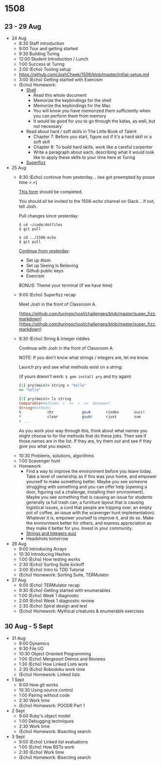 1508
====

23 - 29 Aug
-----------

* 24 Aug
  *  8:30 Staff introduction
  *  9:00 Tour and getting started
  *  9:30 Building Turing
  * 12:00 Student Introduction / Lunch
  *  1:00 Success at Turing
  -  2:00 (Echo) Tooling setup
    * https://github.com/JoshCheek/1508/blob/master/initial-setup.md
  -  3:00 (Echo) Getting started with Exercism
  * (Echo) Homework:
    * [Shell](https://github.com/JoshCheek/1508/blob/master/shell.md)
      - Read this whole document
      - Memorize the keybindings for the shell
      - Memorize the keybindings for the Mac
      - You will know you have memorized them sufficiently when you can perform them from memory
      - It would be good for you to go through the katas, as well, but not necessary
    - Read about hard / soft skills in The Little Book of Talent
      - Chapter 7: Before you start, figure out if it's a hard skill or a soft skill
      - Chapter 8: To build hard skills, work like a careful carpenter
      - Write a paragraph about each, describing what it would look like to apply these skills to your time here at Turing
    - [Superfizz](https://github.com/turingschool/challenges/blob/master/super_fizz.markdown)
* 25 Aug
  - 8:30 (Echo) continue from yesterday... (we got preempted by posse time >.<)

    [This form](https://docs.google.com/forms/d/1KSt9ZFppCPeCfhaakI6nEkJ12lO6vknhnw2RWUJvwD8/viewform)
    should be completed.

    You should all be invited to the 1508-echo channel on Slack... if not, tell Josh.

    Pull changes since yesterday:

    ```
    $ cd ~/code/dotfiles
    $ git pull

    $ cd ../1508-echo
    $ git pull
    ```

    [Continue from yesterday](https://github.com/JoshCheek/1508/blob/ecb2775f16d239b4d43d7423161d8e7295751a59/initial-setup.md):

    * Set up Atom
    * Set up Seeing Is Believing
    * Github public keys
    * Exercism

    BONUS: Theme your terminal (if we have time)
  - 9:00 (Echo) Superfizz recap

    Meet Josh in the front of Classroom A.

    [https://github.com/turingschool/challenges/blob/master/super_fizz.markdown](https://github.com/turingschool/challenges/blob/master/super_fizz.markdown)
  - 9:30 (Echo) String & Integer riddles

    Continue with Josh in the front of Classroom A.

    NOTE: If you don't know what strings / integers are, let me know.

    Launch pry and see what methods exist on a string:

    (if yours doesn't work: `$ gem install pry` and try again)

    ```ruby
    [1] pry(main)> string = "hello"
    => "hello"

    [2] pry(main)> ls string
    Comparable#methods: <  <=  >  >=  between?
    String#methods:
    %            chr             gsub       rindex       succ!
    *            clear           gsub!      rjust        sum
    # ...
    ```

    As you work your way through this, think about what names you might choose
    to for the methods that do these jobs. Then see if those names are in the list.
    If they are, try them out and see if they give you what you expect.
  * 10:30 Problems, solutions, algorithms
  * 1:00 Scavenger hunt
  * Homework
    * Find a way to improve the environment before you leave today.
      Take a level of ownership as if this was your home, and empower yourself to make something better.
      Maybe you see someone struggling with something and you can offer help (opening a door,
      figuring out a challenge, installing their environment).
      Maybe you see something that is causing an issue for students generally (a full trash can,
      a furniture layout that is causing logistical issues, a cord that people are tripping over,
      an empty pot of coffee, an issue with the scavenger hunt implementation).
      Whatever it is, empower yourself to improve it, and do so.
      Make the environment better for others, and express appreciation as they make it better for you.
      Invest in your community.
    * [Strings and Integers quiz](https://github.com/turingschool/challenges/blob/master/strings_and_integers_quiz.markdown)
    * Headshots tomorrow
* 26 Aug
  *  9:00 Introducing Arrays
  * 10:30 Introducing Hashes
  -  1:00 (Echo) How testing works
  -  2:30 (Echo) Sorting Suite kickoff
  -  3:00 (Echo) Intro to TDD Tutorial
  * (Echo) Homework: Sorting Suite, TERMulator
* 27 Aug
  -  9:00 (Echo) TERMulator recap
  -  9:30 (Echo) Getting started with enumerables
  -  1:00 (Echo) Week 1 diagnostic
  -  2:00 (Echo) Week 1 diagnostic review
  -  2:30 (Echo) Spiral design and test
  * (Echo) Homework: Mythical creatures & enumerable exercises

30 Aug - 5 Sept
---------------

* 31 Aug
  *  9:00 Dynamics
  *  9:30 File I/O
  - 10:30 Object Oriented Programming
  -  1:00 (Echo) Mergesort Demos and Reviews
  -  1:30 (Echo) How Linked Lists work
  *  2:30 (Echo) Robodoku work time
  * (Echo) Homework: Linked lists
* 1 Sept
  *  9:00 How git works
  * 10:30 Using source control
  -  1:00 Pairing without code
  *  2:30 Work time
  * (Echo) Homework: POODR Part 1
* 2 Sept
  -  9:00 Ruby's object model
  *  1:00 Debugging techniques
  *  2:30 Work time
  * (Echo) Homework: Bisecting search
* 3 Sept
  -  9:00 (Echo) Linked list evaluations
  -  1:00 (Echo) How BSTs work
  *  2:30 (Echo) Work time
  * (Echo) Homework: Bisecting search


